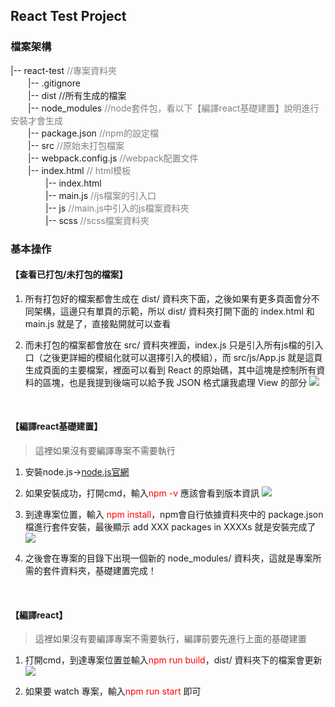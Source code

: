 ## React Test Project

 ### 檔案架構
<p>
|-- react-test <span style="color: gray;">//專案資料夾</span><br>
　　|-- .gitignore<br>
　　|-- dist //所有生成的檔案<br>
　　|-- node_modules <span style="color: gray;">//node套件包，看以下【編譯react基礎建置】說明進行安裝才會生成</span><br>
　　|-- package.json <span style="color: gray;">//npm的設定檔</span><br>
　　|-- src <span style="color: gray;">//原始未打包檔案</span><br>
　　|-- webpack.config.js <span style="color: gray;">//webpack配置文件</span><br>
　　|-- index.html <span style="color: gray;">// html模板</span> <br>
　　　　|-- index.html<br>
　　　　|-- main.js <span style="color: gray;">//js檔案的引入口</span><br>
　　　　|-- js <span style="color: gray;">//main.js中引入的js檔案資料夾</span><br>
　　　　|-- scss <span style="color: gray;">//scss檔案資料夾</span><br>
</p>

### 基本操作

#### 【查看已打包/未打包的檔案】
1. 所有打包好的檔案都會生成在 dist/ 資料夾下面，之後如果有更多頁面會分不同架構，這邊只有單頁的示範，所以 dist/ 資料夾打開下面的 index.html 和 main.js 就是了，直接點開就可以查看

2.  而未打包的檔案都會放在 src/ 資料夾裡面，index.js 只是引入所有js檔的引入口（之後更詳細的模組化就可以選擇引入的模組），而 src/js/App.js 就是這頁生成頁面的主要檔案，裡面可以看到 React 的原始碼，其中這塊是控制所有資料的區塊，也是我提到後端可以給予我 JSON 格式讓我處理 View 的部分
![](https://i.imgur.com/xG0Je7K.png)

<br>

#### 【編譯react基礎建置】
> 這裡如果沒有要編譯專案不需要執行
1. 安裝node.js->[node.js官網](https://nodejs.org/en/)
2. 如果安裝成功，打開cmd，輸入<span style="color: red;">npm -v</span> 應該會看到版本資訊
![](https://i.imgur.com/dDBXyKO.png)

3. 到達專案位置，輸入 <span style="color: red;">npm install</span>，npm會自行依據資料夾中的 package.json 檔進行套件安裝，最後顯示 add XXX packages in XXXXs 就是安裝完成了
![](https://i.imgur.com/dAK1gSR.png)

4. 之後會在專案的目錄下出現一個新的 node_modules/ 資料夾，這就是專案所需的套件資料夾，基礎建置完成！

<br>

#### 【編譯react】
> 這裡如果沒有要編譯專案不需要執行，編譯前要先進行上面的基礎建置
1. 打開cmd，到達專案位置並輸入<span style="color: red;">npm run build</span>，dist/ 資料夾下的檔案會更新
![](https://i.imgur.com/yWK5PFg.png)

2. 如果要 watch 專案，輸入<span style="color: red;">npm run start</span> 即可

